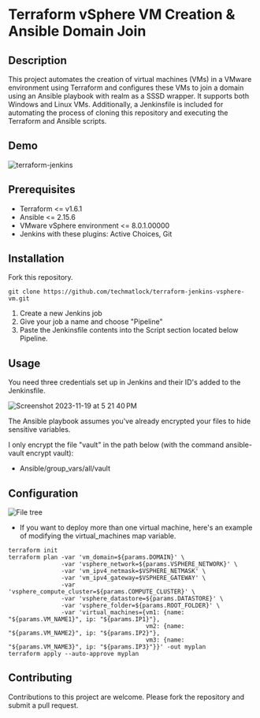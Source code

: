 # Terraform vSphere VM Creation & Ansible Domain Join

## Description
This project automates the creation of virtual machines (VMs) in a VMware environment using Terraform and configures these VMs to join a domain using an Ansible playbook with realm as a SSSD wrapper. It supports both Windows and Linux VMs. Additionally, a Jenkinsfile is included for automating the process of cloning this repository and executing the Terraform and Ansible scripts.

## Demo
![terraform-jenkins](https://github.com/techmatlock/terraform-jenkins-vsphere-vm/assets/2618095/a3e302ea-0471-40c9-bacd-55790cd1de13)

## Prerequisites
* Terraform <= v1.6.1
* Ansible <= 2.15.6
* VMware vSphere environment <= 8.0.1.00000
* Jenkins with these plugins: Active Choices, Git

## Installation
Fork this repository.

```
git clone https://github.com/techmatlock/terraform-jenkins-vsphere-vm.git
```

1. Create a new Jenkins job
2. Give your job a name and choose "Pipeline"
3. Paste the Jenkinsfile contents into the Script section located below Pipeline.

## Usage
You need three credentials set up in Jenkins and their ID's added to the Jenkinsfile.

![Screenshot 2023-11-19 at 5 21 40 PM](https://github.com/techmatlock/terraform-jenkins-vsphere-vm/assets/2618095/7e4fdc90-b1a4-470d-add4-17fe01df701e)

The Ansible playbook assumes you've already encrypted your files to hide sensitive variables.

I only encrypt the file "vault" in the path below (with the command ansible-vault encrypt vault):
* Ansible/group_vars/all/vault

## Configuration

![File tree](https://i.imgur.com/fkRKwn7.png)

* If you want to deploy more than one virtual machine, here's an example of modifying the virtual_machines map variable.
```
terraform init
terraform plan -var 'vm_domain=${params.DOMAIN}' \
               -var 'vsphere_network=${params.VSPHERE_NETWORK}' \
               -var 'vm_ipv4_netmask=$VSPHERE_NETMASK' \
               -var 'vm_ipv4_gateway=$VSPHERE_GATEWAY' \
               -var 'vsphere_compute_cluster=${params.COMPUTE_CLUSTER}' \
               -var 'vsphere_datastore=${params.DATASTORE}' \
               -var 'vsphere_folder=${params.ROOT_FOLDER}' \
               -var 'virtual_machines={vm1: {name: "${params.VM_NAME1}", ip: "${params.IP1}"},
                                       vm2: {name: "${params.VM_NAME2}", ip: "${params.IP2}"},
                                       vm3: {name: "${params.VM_NAME3}", ip: "${params.IP3}"}}' -out myplan
terraform apply --auto-approve myplan
```
## Contributing
Contributions to this project are welcome. Please fork the repository and submit a pull request.
